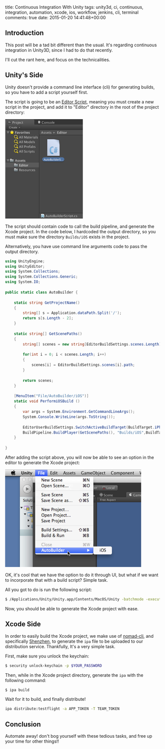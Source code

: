 title: Continuous Integration With Unity
tags: unity3d, ci, continuous, integration, automation, xcode, ios, workflow, jenkins, cli, terminal
comments: true
date: 2015-01-20 14:41:48+00:00

## Introduction

This post will be a tad bit different than the usual. It's regarding continuous integration in Unity3D, since I had to do that recently.

I'll cut the rant here, and focus on the technicalities.

## Unity's Side

Unity doesn't provide a command line interface (cli) for generating builds, so you have to add a script yourself first.

The script is going to be an [Editor Script](http://docs.unity3d.com/Manual/ExtendingTheEditor.html), meaning you must create a new script in the project, and add it to "Editor" directory in the root of the project directory:

![image](/images/unity-script.png)

The script should contain code to call the build pipeline, and generate the Xcode project. In the code below, I hardcoded the output directory, so you must make sure the directory `Builds/iOS` exists in the project.

Alternatively, you have use command line arguments code to pass the output directory.

```csharp
using UnityEngine;
using UnityEditor;
using System.Collections;
using System.Collections.Generic;
using System.IO;

public static class AutoBuilder {

    static string GetProjectName()
    {
        string[] s = Application.dataPath.Split('/');
        return s[s.Length - 2];
    }
    
    static string[] GetScenePaths()
    {
        string[] scenes = new string[EditorBuildSettings.scenes.Length];
        
        for(int i = 0; i < scenes.Length; i++)
        {
            scenes[i] = EditorBuildSettings.scenes[i].path;
        }
        
        return scenes;
    }

    [MenuItem("File/AutoBuilder/iOS")]
    static void PerformiOSBuild ()
    {
        var args = System.Environment.GetCommandLineArgs();
        System.Console.WriteLine(args.ToString());

        EditorUserBuildSettings.SwitchActiveBuildTarget(BuildTarget.iPhone);
        BuildPipeline.BuildPlayer(GetScenePaths(), "Builds/iOS",BuildTarget.iPhone,BuildOptions.None);
    }

}
```

After adding the script above, you will now be able to see an option in the editor to generate the Xcode project:

![image](/images/unity-editor-script.png)

OK, it's cool that we have the option to do it through UI, but what if we want to incorporate that with a build script? Simple task.

All you got to do is run the following script:

```bash
$ /Applications/Unity/Unity.app/Contents/MacOS/Unity -batchmode -executeMethod AutoBuilder.PerformiOSBuild -quit
```

Now, you should be able to generate the Xcode project with ease.

## Xcode Side

In order to easily build the Xcode project, we make use of [nomad-cli](http://nomad-cli.com/), and specifically [Shenzhen](https://github.com/nomad/Shenzhen), to generate the `ipa` file to be uploaded to our distribution service. Thankfully, It's a very simple task.

First, make sure you unlock the keychain:

```bash
$ security unlock-keychain -p $YOUR_PASSWORD
```

Then, while in the Xcode project directory, generate the `ipa` with the following command:

```bash
$ ipa build
```

Wait for it to build, and finally distribute!

```bash
ipa distribute:testflight -a APP_TOKEN -T TEAM_TOKEN
```

## Conclusion

Automate away! don't bog yourself with these tedious tasks, and free up your time for other things!!

